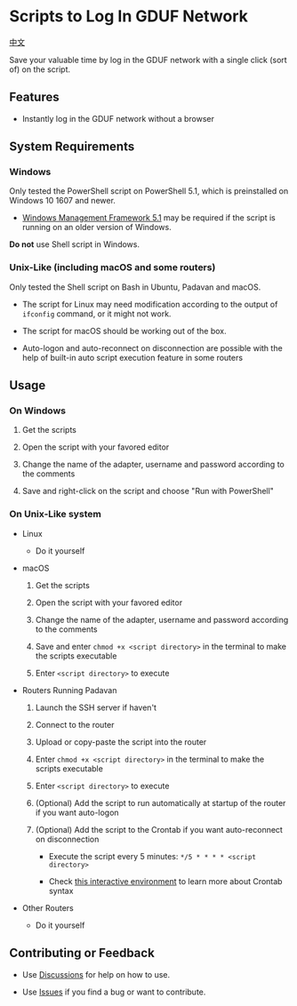 # Scripts to Log In GDUF Network

[中文](README.md)

Save your valuable time by log in the GDUF network with a single click (sort of) on the script.

## Features

- Instantly log in the GDUF network without a browser

## System Requirements

### Windows

Only tested the PowerShell script on PowerShell 5.1, which is preinstalled on Windows 10 1607 and newer.

- [Windows Management Framework 5.1](https://aka.ms/wmf5download) may be required if the script is running on an older version of Windows.

**Do not** use Shell script in Windows.

### Unix-Like (including macOS and some routers)

Only tested the Shell script on Bash in Ubuntu, Padavan and macOS.

- The script for Linux may need modification according to the output of ```ifconfig``` command, or it might not work.

- The script for macOS should be working out of the box.

- Auto-logon and auto-reconnect on disconnection are possible with the help of built-in auto script execution feature in some routers

## Usage

### On Windows

1. Get the scripts

2. Open the script with your favored editor

3. Change the name of the adapter, username and password according to the comments

4. Save and right-click on the script and choose "Run with PowerShell"

### On Unix-Like system

- Linux

  - Do it yourself

- macOS

  1. Get the scripts

  2. Open the script with your favored editor

  3. Change the name of the adapter, username and password according to the comments

  4. Save and enter ```chmod +x <script directory>``` in the terminal to make the scripts executable

  5. Enter ```<script directory>``` to execute

- Routers Running Padavan

  1. Launch the SSH server if haven't

  2. Connect to the router

  3. Upload or copy-paste the script into the router

  4. Enter ```chmod +x <script directory>``` in the terminal to make the scripts executable

  5. Enter ```<script directory>``` to execute

  6. (Optional) Add the script to run automatically at startup of the router if you want auto-logon

  7. (Optional) Add the script to the Crontab if you want auto-reconnect on disconnection

      - Execute the script every 5 minutes: ```*/5 * * * * <script directory>```

      - Check [this interactive environment](https://crontab.guru/) to learn more about Crontab syntax

- Other Routers

  - Do it yourself

## Contributing or Feedback

- Use [Discussions](https://github.com/tomtiao/GDUF-Login-Script/discussions) for help on how to use.

- Use [Issues](https://github.com/tomtiao/GDUF-Login-Script/issues) if you find a bug or want to contribute.
